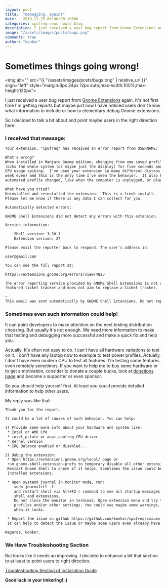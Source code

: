 ```yaml
---
layout: post
title:  "Debugging, again!"
date:   2018-11-25 00:00:00 +0300
categories: cpufreq news howto blog
description: I just received a user bug report from Gnome Extensions again. It's not first time I'm getting reports but maybe just now I have noticed users don't know what information to include or how to just debug Gnome extensions.
image: "/assets/images/posts/bugs.png"
comments: true
author: "konkor"
---
```


# Sometimes things going wrong!
<img alt="" src="{{ "/assets/images/posts/bugs.png" | relative_url }}" align="left" style="margin:8px 24px 12px auto;max-width:100%;max-height:120px">

I just received a user bug report from [Gnome Extensions](https://extensions.gnome.org/) again. It's not first time I'm getting reports but maybe just now I have noticed users don't know what information to include or how to elementary debug Gnome extensions.

So I decided to talk a bit about and point maybe users in the right direction here.


### I received that message:

```txt
Your extension, "cpufreq" has received an error report from USERNAME:

What's wrong?
When installed in Manjaro Gnome edition, changing from one saved profile to another,
locks the whole system (or maybe just the display) for five seconds and sends
CPU usage spiking.  I've used your extension in many different distros (in the past
week even) and this is the only time I've seen the behavior.  It also happens during
automated profile changed, like when the computer is unplugged, or plugged back in.

What have you tried?
Uninstalled and reinstalled the extension.  This is a fresh install.
Please let me know if there is any data I can collect for you.

Automatically detected errors:

GNOME Shell Extensions did not detect any errors with this extension.

Version information:

    Shell version: 3.30.1
    Extension version: 27

Please email the reporter back to respond. The user's address is:

user@gmail.com

You can see the full report at:

https://extensions.gnome.org/errors/view/4823

The error reporting service provided by GNOME Shell Extensions is not a fully-
featured ticket tracker and does not aim to replace a ticket tracker.

—
This email was sent automatically by GNOME Shell Extensions. Do not reply.
```

### Sometimes even such information could help!

It can point developers to make attention on the next testing distribution choosing. But usually it's not enough. We need more information to make that testing and debugging more successful and make a quick fix and help you.

Actually, It's often not easy to do. I can't have all hardware variations to test on it. I don't have any laptop now to example to test power profiles. Actually, I don't have even modern CPU to test all features. I'm testing some features even remotely sometimes. If you want to help me to buy some hardware or to get a motivation, consider to donate a couple bucks, look at  [donations page](http://konkor.github.io/cpufreq/donations/) and become a supporter or even sponsor.

So you should help yourself first. At least you could provide detailed information to help other users.

My reply was like that:

```txt
Thank you for the report.

It could be a lot of causes of such behavior. You can help:

1) Provide some more info about your hardware and system like:
 * Intel or AMD CPU
 * intel_pstate or acpi_cpufreq CPU driver
 * Kernel version
 * IRQ Balance enabled or disabled...

2) Debug the extension:
 * Open https://extensions.gnome.org/local/ page or
 run gnome-shell-extension-prefs to temporary disable all other extensions.
 Restart Gnome Shell to check if it helps. Sometimes the issue could be in other
 installed extensions.

 * Open systemd journal in monitor mode, run:
    sudo journalctl -f
    and restart shell via Alt+F2 r command to see all startup messages from
    shell and extensions.
    Do not close the monitor in terminal. Open extension menu and try to change
    profiles and/or other settings. You could see maybe some warnings, errors or
    when it locks.

 * Report the issue on github https://github.com/konkor/cpufreq/issues
 It can help to detect the issue or maybe some users even already have solution.

Regards, konkor.
```

### We Have Troubleshooting Section

But looks like it needs an improving. I decided to enhance a bit that section to at least to point users to right direction.

[Troubleshooting Section of Installation Guide](http://konkor.github.io/cpufreq/install/#troubleshooting)

**Good luck in your tinkering! :)**
